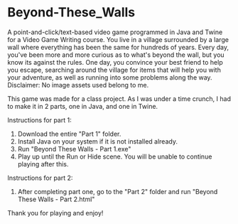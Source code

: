# Beyond-These_Walls
A point-and-click/text-based video game programmed in Java and Twine for a Video Game Writing course.
You live in a village surrounded by a large wall where everything has been the same for hundreds of years. Every day, you've been more and more curious as to what's beyond the wall, but you know its against the rules. One day, you convince your best friend to help you escape, searching around the village for items that will help you with your adventure, as well as running into some problems along the way.
Disclaimer: No image assets used belong to me.

This game was made for a class project. As I was under a time crunch, I had to make it in 2 parts, one in Java, and one in Twine. 

Instructions for part 1:
1. Download the entire "Part 1" folder.
2. Install Java on your system if it is not installed already.
3. Run "Beyond These Walls - Part 1.exe"
4. Play up until the Run or Hide scene. You will be unable to continue playing after this.

Instructions for part 2:
1. After completing part one, go to the "Part 2" folder and run "Beyond These Walls - Part 2.html"

Thank you for playing and enjoy!
